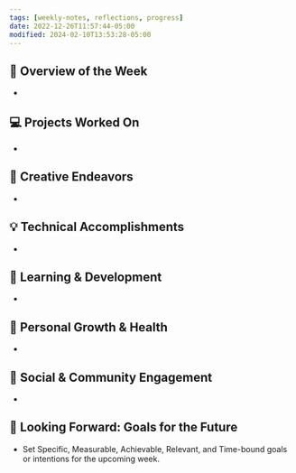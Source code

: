 ```yaml
---
tags: [weekly-notes, reflections, progress]
date: 2022-12-26T11:57:44-05:00
modified: 2024-02-10T13:53:28-05:00
---
```

## 🌟 Overview of the Week
-

## 💻 Projects Worked On
-

## 🎨 Creative Endeavors
-

## 💡 Technical Accomplishments
-

## 📘 Learning & Development
-

## 🌱 Personal Growth & Health
-

## 🤝 Social & Community Engagement
-

## 🚀 Looking Forward: Goals for the Future
- Set Specific, Measurable, Achievable, Relevant, and Time-bound goals or intentions for the upcoming week.
